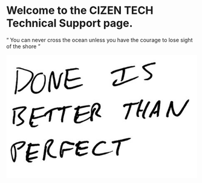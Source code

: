 # Welcome to the CIZEN TECH Technical Support page.

“ You can never cross the ocean unless you have the courage to lose sight of the shore ”

![폰트, 친필, 서예, 화이트이(가) 표시된 사진 AI 생성 콘텐츠는 정확하지 않을 수 있습니다.](media/f5b1f01a4d69a82cc6f69864123c751d.png)
